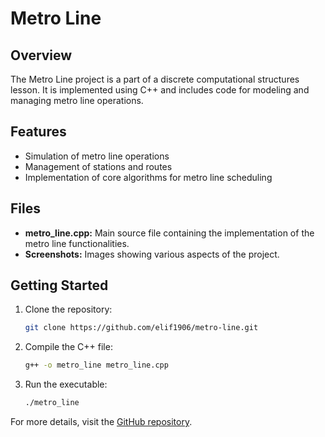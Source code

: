 # Metro Line

## Overview
The Metro Line project is a part of a discrete computational structures lesson. It is implemented using C++ and includes code for modeling and managing metro line operations.

## Features
- Simulation of metro line operations
- Management of stations and routes
- Implementation of core algorithms for metro line scheduling

## Files
- **metro_line.cpp:** Main source file containing the implementation of the metro line functionalities.
- **Screenshots:** Images showing various aspects of the project.

## Getting Started
1. Clone the repository:
    ```sh
    git clone https://github.com/elif1906/metro-line.git
    ```
2. Compile the C++ file:
    ```sh
    g++ -o metro_line metro_line.cpp
    ```
3. Run the executable:
    ```sh
    ./metro_line
    ```



For more details, visit the [GitHub repository](https://github.com/elif1906/metro-line).
